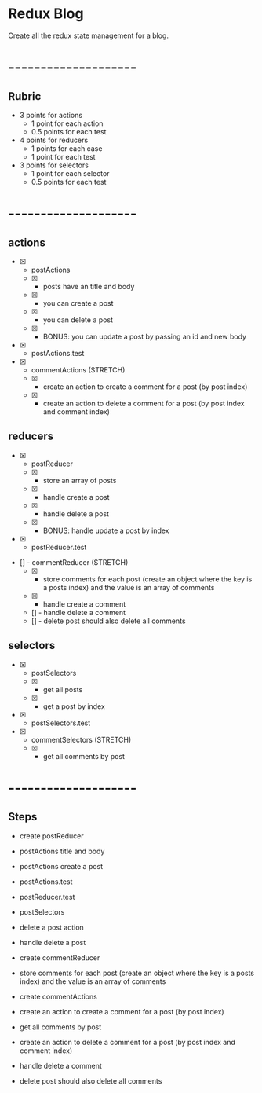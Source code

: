 # Redux Blog

Create all the redux state management for a blog.

# --------------------

## Rubric
* 3 points for actions
  * 1 point for each action
  * 0.5 points for each test
* 4 points for reducers
  * 1 points for each case
  * 1 point for each test
* 3 points for selectors
  * 1 point for each selector
  * 0.5 points for each test

# --------------------

## actions
- [X] - postActions
  * [X] - posts have an title and body
  * [X] - you can create a post
  * [X] - you can delete a post
  * [X] - BONUS: you can update a post by passing an id and new body
- [X] - postActions.test
- [X] - commentActions (STRETCH)
  * [X] - create an action to create a comment for a post (by post index)
  * [X] - create an action to delete a comment for a post (by post index and comment index)

## reducers
- [X] - postReducer
  * [X] - store an array of posts
  * [X] - handle create a post
  * [X] - handle delete a post
  * [X] - BONUS: handle update a post by index
- [X] - postReducer.test
- [] - commentReducer (STRETCH)
  * [X] - store comments for each post (create an object where the key is a posts index) and the value is an array of comments
  * [X] - handle create a comment
  * [] - handle delete a comment
  * [] - delete post should also delete all comments

## selectors
- [X] - postSelectors
  * [X] - get all posts
  * [X] - get a post by index
- [X] - postSelectors.test
- [X] - commentSelectors (STRETCH)
  * [X] - get all comments by post

# --------------------

## Steps
- create postReducer
- postActions title and body
- postActions create a post
- postActions.test
- postReducer.test
- postSelectors
- delete a post action
- handle delete a post
- create commentReducer
- store comments for each post (create an object where the key is a posts index) and the value is an array of comments
- create commentActions
- create an action to create a comment for a post (by post index)
- get all comments by post

- create an action to delete a comment for a post (by post index and comment index)
- handle delete a comment
- delete post should also delete all comments